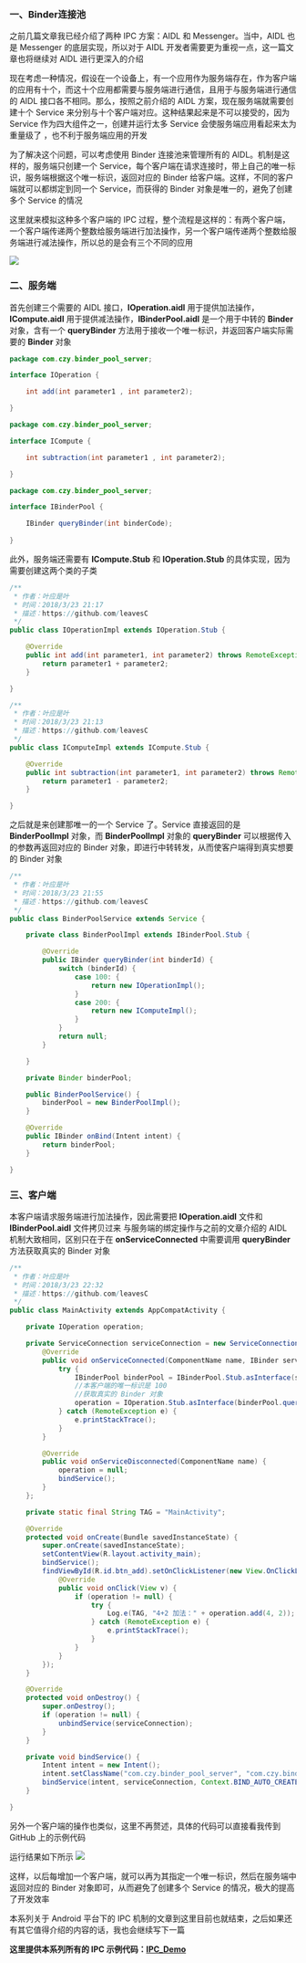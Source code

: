 ### 一、Binder连接池
之前几篇文章我已经介绍了两种 IPC 方案：AIDL 和 Messenger。当中，AIDL 也是 Messenger 的底层实现，所以对于 AIDL 开发者需要更为重视一点，这一篇文章也将继续对 AIDL 进行更深入的介绍

现在考虑一种情况，假设在一个设备上，有一个应用作为服务端存在，作为客户端的应用有十个，而这十个应用都需要与服务端进行通信，且用于与服务端进行通信的 AIDL 接口各不相同。那么，按照之前介绍的 AIDL 方案，现在服务端就需要创建十个 Service 来分别与十个客户端对应。这种结果起来是不可以接受的，因为 Service 作为四大组件之一，创建并运行太多 Service 会使服务端应用看起来太为重量级了 ，也不利于服务端应用的开发

为了解决这个问题，可以考虑使用 Binder 连接池来管理所有的 AIDL。机制是这样的，服务端只创建一个 Service，每个客户端在请求连接时，带上自己的唯一标识，服务端根据这个唯一标识，返回对应的 Binder 给客户端。这样，不同的客户端就可以都绑定到同一个 Service，而获得的 Binder 对象是唯一的，避免了创建多个 Service 的情况

这里就来模拟这种多个客户端的 IPC 过程，整个流程是这样的：有两个客户端，一个客户端传递两个整数给服务端进行加法操作，另一个客户端传递两个整数给服务端进行减法操作，所以总的是会有三个不同的应用

![](https://upload-images.jianshu.io/upload_images/2552605-64649232bfe38b2c.png?imageMogr2/auto-orient/strip%7CimageView2/2/w/1240)

### 二、服务端
首先创建三个需要的 AIDL 接口，**IOperation.aidl** 用于提供加法操作，**ICompute.aidl** 用于提供减法操作，**IBinderPool.aidl** 是一个用于中转的 **Binder** 对象，含有一个 **queryBinder** 方法用于接收一个唯一标识，并返回客户端实际需要的 **Binder** 对象

```java
package com.czy.binder_pool_server;

interface IOperation {

    int add(int parameter1 , int parameter2);

}
```

```java
package com.czy.binder_pool_server;

interface ICompute {

    int subtraction(int parameter1 , int parameter2);

}
```

```java
package com.czy.binder_pool_server;

interface IBinderPool {

    IBinder queryBinder(int binderCode);
    
}
```
此外，服务端还需要有 **ICompute.Stub** 和 **IOperation.Stub** 的具体实现，因为需要创建这两个类的子类

```java
/**
 * 作者：叶应是叶
 * 时间：2018/3/23 21:17
 * 描述：https://github.com/leavesC
 */
public class IOperationImpl extends IOperation.Stub {

    @Override
    public int add(int parameter1, int parameter2) throws RemoteException {
        return parameter1 + parameter2;
    }

}
```

```java
/**
 * 作者：叶应是叶
 * 时间：2018/3/23 21:13
 * 描述：https://github.com/leavesC
 */
public class IComputeImpl extends ICompute.Stub {

    @Override
    public int subtraction(int parameter1, int parameter2) throws RemoteException {
        return parameter1 - parameter2;
    }

}
```
之后就是来创建那唯一的一个 Service 了。Service 直接返回的是 **BinderPoolImpl** 对象，而 **BinderPoolImpl** 对象的 **queryBinder** 可以根据传入的参数再返回对应的 Binder 对象，即进行中转转发，从而使客户端得到真实想要的 Binder 对象

```java
/**
 * 作者：叶应是叶
 * 时间：2018/3/23 21:55
 * 描述：https://github.com/leavesC
 */
public class BinderPoolService extends Service {

    private class BinderPoolImpl extends IBinderPool.Stub {

        @Override
        public IBinder queryBinder(int binderId) {
            switch (binderId) {
                case 100: {
                    return new IOperationImpl();
                }
                case 200: {
                    return new IComputeImpl();
                }
            }
            return null;
        }

    }

    private Binder binderPool;

    public BinderPoolService() {
        binderPool = new BinderPoolImpl();
    }

    @Override
    public IBinder onBind(Intent intent) {
        return binderPool;
    }

}
```
### 三、客户端
本客户端请求服务端进行加法操作，因此需要把 **IOperation.aidl** 文件和 **IBinderPool.aidl** 文件拷贝过来
与服务端的绑定操作与之前的文章介绍的 AIDL 机制大致相同，区别只在于在 **onServiceConnected** 中需要调用 **queryBinder** 方法获取真实的 Binder 对象

```java
/**
 * 作者：叶应是叶
 * 时间：2018/3/23 22:32
 * 描述：https://github.com/leavesC
 */
public class MainActivity extends AppCompatActivity {

    private IOperation operation;

    private ServiceConnection serviceConnection = new ServiceConnection() {
        @Override
        public void onServiceConnected(ComponentName name, IBinder service) {
            try {
                IBinderPool binderPool = IBinderPool.Stub.asInterface(service);
                //本客户端的唯一标识是 100
                //获取真实的 Binder 对象
                operation = IOperation.Stub.asInterface(binderPool.queryBinder(100));
            } catch (RemoteException e) {
                e.printStackTrace();
            }
        }

        @Override
        public void onServiceDisconnected(ComponentName name) {
            operation = null;
            bindService();
        }
    };

    private static final String TAG = "MainActivity";

    @Override
    protected void onCreate(Bundle savedInstanceState) {
        super.onCreate(savedInstanceState);
        setContentView(R.layout.activity_main);
        bindService();
        findViewById(R.id.btn_add).setOnClickListener(new View.OnClickListener() {
            @Override
            public void onClick(View v) {
                if (operation != null) {
                    try {
                        Log.e(TAG, "4+2 加法：" + operation.add(4, 2));
                    } catch (RemoteException e) {
                        e.printStackTrace();
                    }
                }
            }
        });
    }

    @Override
    protected void onDestroy() {
        super.onDestroy();
        if (operation != null) {
            unbindService(serviceConnection);
        }
    }

    private void bindService() {
        Intent intent = new Intent();
        intent.setClassName("com.czy.binder_pool_server", "com.czy.binder_pool_server.BinderPoolService");
        bindService(intent, serviceConnection, Context.BIND_AUTO_CREATE);
    }

}
```
另外一个客户端的操作也类似，这里不再赘述，具体的代码可以直接看我传到 GitHub 上的示例代码

运行结果如下所示
![](https://upload-images.jianshu.io/upload_images/2552605-a4d025b183014ae1.gif?imageMogr2/auto-orient/strip)

这样，以后每增加一个客户端，就可以再为其指定一个唯一标识，然后在服务端中返回对应的 Binder 对象即可，从而避免了创建多个 Service 的情况，极大的提高了开发效率

本系列关于 Android 平台下的 IPC 机制的文章到这里目前也就结束，之后如果还有其它值得介绍的内容的话，我也会继续写下一篇

**这里提供本系列所有的 IPC 示例代码：[IPC_Demo](https://github.com/leavesC/IPC_Demo)**
